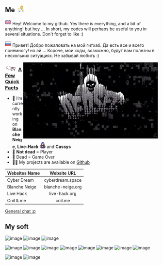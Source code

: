 ## **Me**  <img src="pic/aliceeat.gif" height="25">

<img src="./icon/en.png" height="20"> Hey! Welcome to my github. Yes there is everything, and a bit of anything! but hey ... In short, my codes will perhaps be useful to you in several situations. Don't forget to like :)

<img src="./icon/ru.png" height="20"> Привет! Добро пожаловать на мой гитхаб. Да есть все и всего понемногу! но эй ... Короче, мои коды, возможно, будут вам полезны в нескольких ситуациях. Не забывай любить :)
 

<img src="pic/gameover.gif" align="right" height="250">

<h3><img src="./pic/kyubey.gif" height="20"> <u>A Few Quick Facts</u></h3>
<ul>
<li>🔭 I’m currently working on <b>Blanche Neige</b>, <b>Live-Hack</b> <img src="./pic/hacker.png" height="20"> and <b>Cassys</b></li>
<li>👾 <b>Not dead</b> = Player</li>
<li>👾 Dead = Game Over</li>
<li>👨‍💻 My projects are available on <a href="https://github.com/Sn0wAlice">Github</a></li>
</ul>

| Websites Name | Website URL |
| -------------- | :---------: |
| Cyber Dream | cyberdream.space |
| Blanche Neige | blanche-neige.org |
| Live Hack | live-hack.org |
| Cnil & me | cnil.me |

[General chat :p](https://github.com/Sn0wAlice/Sn0wAlice/discussions)


## My soft
![image](https://img.shields.io/badge/Signal-%23039BE5.svg?&style=for-the-badge&logo=Signal&logoColor=white)
![image](https://img.shields.io/badge/ProtonMail-8B89CC?style=for-the-badge&logo=protonmail&logoColor=white)
![image](https://img.shields.io/badge/Discord-7289DA?style=for-the-badge&logo=discord&logoColor=white)


![image](https://img.shields.io/badge/JavaScript-323330?style=for-the-badge&logo=javascript&logoColor=F7DF1E)
![image](https://img.shields.io/badge/TypeScript-007ACC?style=for-the-badge&logo=typescript&logoColor=white)
![image](https://img.shields.io/badge/HTML5-E34F26?style=for-the-badge&logo=html5&logoColor=white)
![image](https://img.shields.io/badge/CSS3-1572B6?style=for-the-badge&logo=css3&logoColor=white)
![image](https://img.shields.io/badge/MySQL-00000F?style=for-the-badge&logo=mysql&logoColor=white)
![image](https://img.shields.io/badge/Cassandra-1287B1?style=for-the-badge&logo=apache%20cassandra&logoColor=white)
![image](https://img.shields.io/badge/Node.js-339933?style=for-the-badge&logo=nodedotjs&logoColor=white)
![image](https://img.shields.io/badge/Deno-464647?style=for-the-badge&logo=deno&logoColor=white)


![image](https://img.shields.io/badge/Tails%20-56347C?&style=for-the-badge&logo=tails&logoColor=white)
![image](https://img.shields.io/badge/Arch_Linux-1793D1?style=for-the-badge&logo=arch-linux&logoColor=white)



